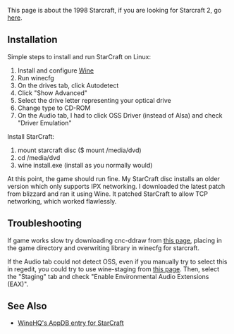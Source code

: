 This page is about the 1998 Starcraft, if you are looking for Starcraft 2, go [here](/index.php/Starcraft2 "Starcraft2").

## Installation

Simple steps to install and run StarCraft on Linux:

1.  Install and configure [Wine](/index.php/Wine "Wine")
2.  Run winecfg
3.  On the drives tab, click Autodetect
4.  Click "Show Advanced"
5.  Select the drive letter representing your optical drive
6.  Change type to CD-ROM
7.  On the Audio tab, I had to click OSS Driver (instead of Alsa) and check "Driver Emulation"

Install StarCraft:

1.  mount starcraft disc ($ mount /media/dvd)
2.  cd /media/dvd
3.  wine install.exe (install as you normally would)

At this point, the game should run fine. My StarCraft disc installs an older version which only supports IPX networking. I downloaded the latest patch from blizzard and ran it using Wine. It patched StarCraft to allow TCP networking, which worked flawlessly.

## Troubleshooting

If game works slow try downloading cnc-ddraw from [this page](http://hifi.iki.fi/cnc-ddraw/#download), placing in the game directory and overwriting library in winecfg for starcraft.

If the Audio tab could not detect OSS, even if you manually try to select this in regedit, you could try to use wine-staging from [this page](https://aur.archlinux.org/packages/wine-staging/). Then, select the "Staging" tab and check "Enable Environmental Audio Extensions (EAX)".

## See Also

*   [WineHQ's AppDB entry for StarCraft](http://appdb.winehq.org/objectManager.php?sClass=application&iId=72)